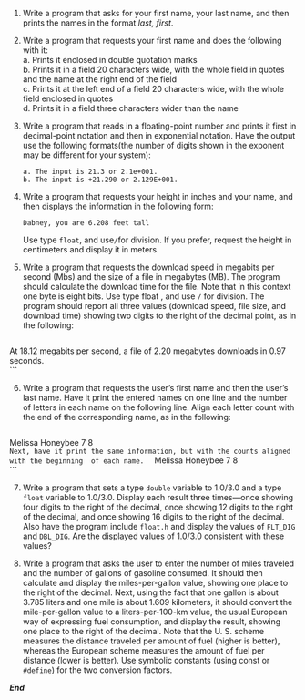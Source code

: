 1. Write a program that asks for your first name, your last name, and then prints the names in the format *last, first*.    
   
2. Write a program that requests your first name and does the following with it:  
	a. Prints it enclosed in double quotation marks   
	b. Prints it in a field 20 characters wide, with the whole field in quotes and the name at the right end of the field  
	c. Prints it at the left end of a field 20 characters wide, with the whole field enclosed in quotes   
	d. Prints it in a field three characters wider than the name      

3. Write a program that reads in a floating-point number and prints it first in decimal-point notation and then in exponential notation. Have the output use the following formats(the number of digits shown in the exponent may be different for your system):  
	```
	a. The input is 21.3 or 2.1e+001.   
	b. The input is +21.290 or 2.129E+001.      
	```

4. Write a program that requests your height in inches and your name, and then displays the information in the following form:  
	```
	Dabney, you are 6.208 feet tall  
	```
 	Use type `float`, and use`/`for division. If you prefer, request the height in centimeters and display it in meters.    

5. Write a program that requests the download speed in megabits per second (Mbs) and the size of a file in megabytes (MB). The program should calculate the download time for the file. Note that in this context one byte is eight bits. Use type  float , and use `/` for division. The program should report all three values (download speed, file size, and download time) showing two digits to the right of the decimal point, as in the following:  
	```
  At 18.12 megabits per second, a file of 2.20 megabytes 
  downloads in 0.97 seconds.     
	```
   
6. Write a program that requests the user’s first name and then the user’s last name. Have it print the entered names on one line and the number of letters in each name on the following line. Align each letter count with the end of the corresponding name, as in the following:  
	```
  Melissa Honeybee
        7        8   
	```
 Next, have it print the same information, but with the counts aligned with the beginning 
of each name.  
	```
  Melissa Honeybee
  7       8     
	```
   
7. Write a program that sets a type `double` variable to 1.0/3.0 and a type `float` variable to 1.0/3.0. Display each result three times—once showing four digits to the right of the decimal, once showing 12 digits to the right of the decimal, and once showing 16 digits to the right of the decimal. Also have the program include `float.h` and display the values of `FLT_DIG` and `DBL_DIG`. Are the displayed values of 1.0/3.0 consistent with these values?    
   
8. Write a program that asks the user to enter the number of miles traveled and the number of gallons of gasoline consumed. It should then calculate and display the miles-per-gallon value, showing one place to the right of the decimal. Next, using the fact that one gallon is about 3.785 liters and one mile is about 1.609 kilometers, it should convert the mile-per-gallon value to a liters-per-100-km value, the usual European way of expressing fuel consumption, and display the result, showing one place to the right of the decimal. Note that the U. S. scheme measures the distance traveled per  amount of fuel (higher is better), whereas the European scheme measures the amount of fuel per distance (lower is better). 
Use symbolic constants (using  const  or `#define`) for the two conversion factors.

***End***
